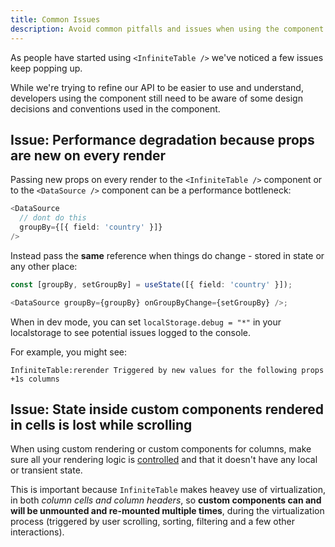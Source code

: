 ```yaml
---
title: Common Issues
description: Avoid common pitfalls and issues when using the component. Learn how to use it properly to perform smooth and avoid jank.
---
```


As people have started using `<InfiniteTable />` we've noticed a few issues keep popping up.

While we're trying to refine our API to be easier to use and understand, developers using the component still need to be aware of some design decisions and conventions used in the component.

## Issue: Performance degradation because props are new on every render

Passing new props on every render to the `<InfiniteTable />` component or to the `<DataSource />` component can be a performance bottleneck:

```ts
<DataSource
  // dont do this
  groupBy={[{ field: 'country' }]}
/>
```

Instead pass the **same** reference when things do change - stored in state or any other place:

```ts
const [groupBy, setGroupBy] = useState([{ field: 'country' }]);

<DataSource groupBy={groupBy} onGroupByChange={setGroupBy} />;
```

<Note>

When in dev mode, you can set `localStorage.debug = "*"` in your localstorage to see potential issues logged to the console.

For example, you might see:

`InfiniteTable:rerender Triggered by new values for the following props +1s columns`

</Note>

## Issue: State inside custom components rendered in cells is lost while scrolling

When using custom rendering or custom components for columns, make sure all your rendering logic is [controlled](https://reactjs.org/docs/forms.html#controlled-components) and that it doesn't have any local or transient state.

This is important because `InfiniteTable` makes heavey use of virtualization, in both _column cells and column headers_, so **custom components can and will be unmounted and re-mounted multiple times**, during the virtualization process (triggered by user scrolling, sorting, filtering and a few other interactions).
